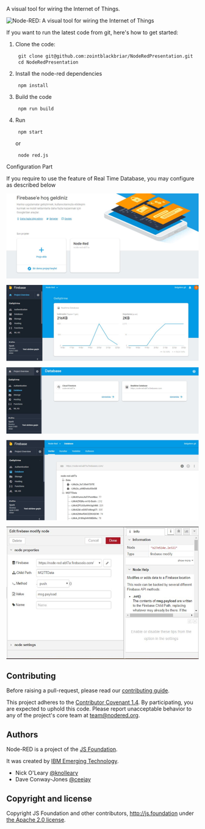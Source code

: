 A visual tool for wiring the Internet of Things.

![Node-RED: A visual tool for wiring the Internet of Things](http://nodered.org/images/node-red-screenshot.png)

If you want to run the latest code from git, here's how to get started:

1. Clone the code:

        git clone git@github.com:zointblackbriar/NodeRedPresentation.git
        cd NodeRedPresentation

2. Install the node-red dependencies

        npm install

3. Build the code

        npm run build

4. Run

        npm start
   or

        node red.js
		

Configuration Part

If you require to use the feature of Real Time Database, you may configure as described below

![Intro Page](https://github.com/zointblackbriar/NodeRedPresentation/blob/master/img/NodeRedPresentation/Firebase_Intro.png)

![Index Page](https://github.com/zointblackbriar/NodeRedPresentation/blob/master/img/NodeRedPresentation/Firebase_Index_HTML.png)

![Database Intro Page](https://github.com/zointblackbriar/NodeRedPresentation/blob/master/img/NodeRedPresentation/Database_Intro.png)

![Database_Action Page](https://github.com/zointblackbriar/NodeRedPresentation/blob/master/img/NodeRedPresentation/Database_Action.png)

![Configuration Page](https://github.com/zointblackbriar/NodeRedPresentation/blob/master/img/NodeRedPresentation/Configuration.png)




## Contributing

Before raising a pull-request, please read our
[contributing guide](https://github.com/node-red/node-red/blob/master/CONTRIBUTING.md).

This project adheres to the [Contributor Covenant 1.4](http://contributor-covenant.org/version/1/4/).
 By participating, you are expected to uphold this code. Please report unacceptable
 behavior to any of the project's core team at team@nodered.org.

## Authors

Node-RED is a project of the [JS Foundation](http://js.foundation).

It was created by [IBM Emerging Technology](https://www.ibm.com/blogs/emerging-technology/).

* Nick O'Leary [@knolleary](http://twitter.com/knolleary)
* Dave Conway-Jones [@ceejay](http://twitter.com/ceejay)



## Copyright and license

Copyright JS Foundation and other contributors, http://js.foundation under [the Apache 2.0 license](LICENSE).
